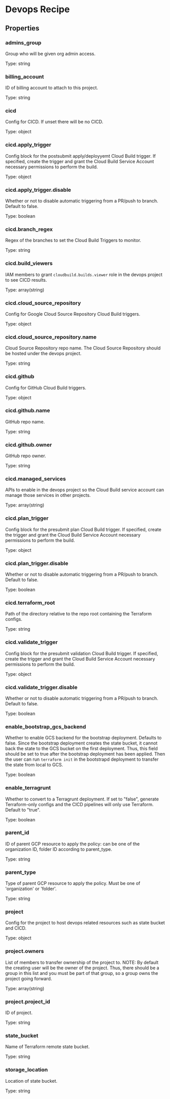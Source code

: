 # Devops Recipe

## Properties

### admins_group

Group who will be given org admin access.

Type: string


### billing_account

ID of billing account to attach to this project.

Type: string


### cicd

Config for CICD. If unset there will be no CICD.

Type: object


### cicd.apply_trigger

Config block for the postsubmit apply/deployyemt Cloud Build trigger. If specified,
create the trigger and grant the Cloud Build Service Account necessary permissions
to perform the build.


Type: object


### cicd.apply_trigger.disable

Whether or not to disable automatic triggering from a PR/push to branch. Default
to false.


Type: boolean


### cicd.branch_regex

Regex of the branches to set the Cloud Build Triggers to monitor.

Type: string


### cicd.build_viewers

IAM members to grant `cloudbuild.builds.viewer` role in the devops project to see CICD results.

Type: array(string)


### cicd.cloud_source_repository

Config for Google Cloud Source Repository Cloud Build triggers.

Type: object


### cicd.cloud_source_repository.name

Cloud Source Repository repo name.
The Cloud Source Repository should be hosted under the devops project.


Type: string


### cicd.github

Config for GitHub Cloud Build triggers.

Type: object


### cicd.github.name

GitHub repo name.

Type: string


### cicd.github.owner

GitHub repo owner.

Type: string


### cicd.managed_services

APIs to enable in the devops project so the Cloud Build service account can manage
those services in other projects.


Type: array(string)


### cicd.plan_trigger

Config block for the presubmit plan Cloud Build trigger. If specified, create
the trigger and grant the Cloud Build Service Account necessary permissions to perform
the build.


Type: object


### cicd.plan_trigger.disable

Whether or not to disable automatic triggering from a PR/push to branch. Default
to false.


Type: boolean


### cicd.terraform_root

Path of the directory relative to the repo root containing the Terraform configs.

Type: string


### cicd.validate_trigger

Config block for the presubmit validation Cloud Build trigger. If specified, create
the trigger and grant the Cloud Build Service Account necessary permissions to perform
the build.


Type: object


### cicd.validate_trigger.disable

Whether or not to disable automatic triggering from a PR/push to branch. Default
to false.


Type: boolean


### enable_bootstrap_gcs_backend

Whether to enable GCS backend for the bootstrap deployment. Defaults to false.
Since the bootstrap deployment creates the state bucket, it cannot back the state
to the GCS bucket on the first deployment. Thus, this field should be set to true
after the bootstrap deployment has been applied. Then the user can run `terraform init`
in the bootstrapd deployment to transfer the state from local to GCS.


Type: boolean


### enable_terragrunt

Whether to convert to a Terragrunt deployment. If set to "false", generate Terraform-only
configs and the CICD pipelines will only use Terraform. Default to "true".


Type: boolean


### parent_id

ID of parent GCP resource to apply the policy: can be one of the organization ID,
folder ID according to parent_type.


Type: string


### parent_type

Type of parent GCP resource to apply the policy. Must be one of 'organization' or 'folder'.

Type: string


### project

Config for the project to host devops related resources such as state bucket and CICD.

Type: object


### project.owners

List of members to transfer ownership of the project to.
NOTE: By default the creating user will be the owner of the project.
Thus, there should be a group in this list and you must be part of that group,
so a group owns the project going forward.


Type: array(string)


### project.project_id

ID of project.

Type: string


### state_bucket

Name of Terraform remote state bucket.

Type: string


### storage_location

Location of state bucket.

Type: string


